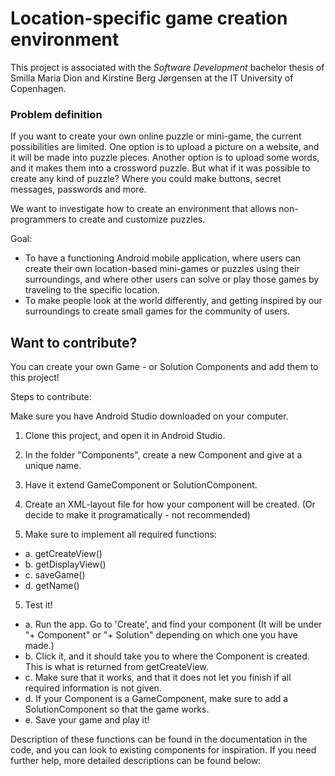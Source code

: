 # Location-specific game creation environment
This project is associated with the <em>Software Development</em> bachelor thesis of Smilla Maria Dion and Kirstine Berg Jørgensen at the IT University of Copenhagen.

### Problem definition
If you want to create your own online puzzle or mini-game, the current possibilities are limited. One option is to upload a picture on a website, and it will be made into puzzle pieces. Another option is to upload some words, and it makes them into a crossword puzzle. But what if it was possible to create any kind of puzzle? Where you could make buttons, secret messages, passwords and more.

We want to investigate how to create an environment that allows non-programmers to create and customize puzzles.

Goal:
- To have a functioning Android mobile application, where users can create their own location-based mini-games or puzzles using their surroundings, and where other users can solve or play those games by traveling to the specific location.
- To make people look at the world differently, and getting inspired by our surroundings to create small games for the community of users.

## Want to contribute?
You can create your own Game - or Solution Components and add them to this project! 

Steps to contribute:

Make sure you have Android Studio downloaded on your computer. 

1. Clone this project, and open it in Android Studio. 
2. In the folder "Components", create a new Component and give at a unique name.
3. Have it extend GameComponent or SolutionComponent.

5. Create an XML-layout file for how your component will be created. (Or decide to make it programatically - not recommended)

4. Make sure to implement all required functions: 
  - a. getCreateView()
  - b. getDisplayView()
  - c. saveGame()
  - d. getName()
  
  
5. Test it!
  - a. Run the app. Go to 'Create', and find your component (It will be under "+ Component" or "+ Solution" depending on which one you have made.)
  - b. Click it, and it should take you to where the Component is created. This is what is returned from getCreateView. 
  - c. Make sure that it works, and that it does not let you finish if all required information is not given. 
  - d. If your Component is a GameComponent, make sure to add a SolutionComponent so that the game works. 
  - e. Save your game and play it!

Description of these functions can be found in the documentation in the code, and you can look to existing components for inspiration. If you need further help, more detailed descriptions can be found below:
